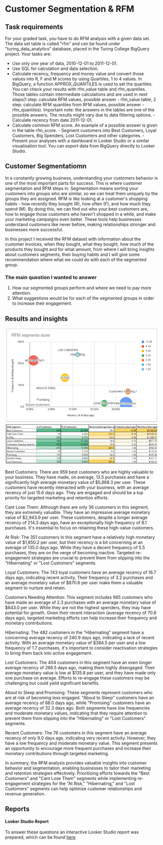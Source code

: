 # Customer Segmentation & RFM

## Task requirements
For your graded task, you have to do RFM analysis with a given data set. The data set table is called "rfm" and can be found under "turing_data_analytics" database, placed in the Turing College BigQuery project. Your tasks are:                                                                                
- Use only one year of data, 2010-12-01 to 2011-12-01.                                                                                
- Use SQL for calculation and data selection.                                                                                
- Calculate recency, frequency and money value and convert those values into R, F and M scores by using Quartiles, 1 to 4 values. In BigQuery, a function APPROX_QUANTILES is used to set the quartiles. You can check your results with rfm_value table and rfm_quantiles. Those tables contain intermediate calculations and are used in next steps(1 step: calculate RFM values, possible answer - rfm_value table, 2 step: calculate RFM quantiles from RFM values, possible answer - rfm_quantiles). Important note: the answers in the tables are one of the possible answers. The results might vary due to data filtering options.                    - Calculate recency from date 2011-12-01.                                                                                
- Calculate common RFM score. An example of a possible answer is given in the table rfm_score.                                                                      - Segment customers into Best Customers, Loyal Customers, Big Spenders, Lost Customers and other categories.                                                        - Present your analyses with a dashboard in Looker Studio or a similar visualisation tool. You can export data from BigQuery directly to Looker Studio.

## Customer Segmentatiomn

In a constantly growing business, understanding your customers behavior is one of the most important parts for success. This is where customer segmentation and RFM steps in. Segmentation means sorting your customers into groups who are similar, so we can treat them uniquely by the groups they are assigned. RFM is like looking at a customer's shopping habits - how recently they bought (R), how often (F), and how much they spend (M). By doing this, we can find out who your best customers are, how to engage those customers who haven't shopped in a while, and make your marketing campaigns even better. These tools help businesses understand customers like never before, making relationships stronger and businesses more successful.

In this project I received the RFM dataset with information about the customer invoices, when they bought, what they bought, how much of the products they bought and for what amount, from where I will bring insights about customers segments, their buying habits and I will give some recommendation where what we could do with each of the segmented group.

### The main question I wanted to answer 

1. How our segmented groups perform and where we need to pay more attention.
2. What suggestions would be for each of the segmented groups in order to increase their engagement.

## Results and insights
![RFM segments chart](https://github.com/densen1978/Studies-Data-Projects/blob/main/Main%20Analysis%20Types/Customer%20Segmentation%20%26%20RFM/RFM-chart.png)
![RFM segments table](https://github.com/densen1978/Studies-Data-Projects/blob/main/Main%20Analysis%20Types/Customer%20Segmentation%20%26%20RFM/RFM-table.png)

Best Customers:
There are 959 best customers who are highly valuable to your business. They have made, on average, 13.5 purchases and have a significantly high average monetary value of $5,868.3 per user. These customers have recently interacted with your business, with an average recency of just 15.6 days ago. They are engaged and should be a top priority for targeted marketing and retention efforts.

Cant Lose Them:
Although there are only 36 customers in this segment, they are extremely valuable. They have an impressive average monetary value of $2,943.9 per user.
These customers, despite a longer average recency of 214.3 days ago, have an exceptionally high frequency of 8.1 purchases. It's essential to focus on retaining these high-value customers. 

At Risk:
The 351 customers in this segment have a relatively high monetary value of $1,850.2 per user, but their recency is a bit concerning at an average of 135.0 days ago.
While they have a decent frequency of 5.5 purchases, they are on the verge of becoming inactive. Targeted re-engagement strategies are crucial to prevent them from slipping into the "Hibernating" or "Lost Customers" segments.

Loyal Customers:
The 743 loyal customers have an average recency of 16.7 days ago, indicating recent activity. Their frequency of 3.2 purchases and an average monetary value of $870.6 per user make them a valuable segment to nurture and retain.

Customers Needing Attention:
This segment includes 985 customers who have made an average of 2.3 purchases with an average monetary value of $643.0 per user.
While they are not the highest spenders, they may have potential for growth. Given their recent interaction (average recency of 70.8 days ago), targeted marketing efforts can help increase their frequency and monetary contributions.

Hibernating:
The 482 customers in the "Hibernating" segment have a concerning average recency of 240.9 days ago, indicating a lack of recent activity.
With an average monetary value of $384.5 per user and a low frequency of 1.7 purchases, it's important to consider reactivation strategies to bring them back into active engagement.

Lost Customers:
The 404 customers in this segment have an even longer average recency of 266.5 days ago, making them highly disengaged.
Their average monetary value is low at $135.8 per user, and they have made only one purchase on average. Efforts to re-engage these customers may be challenging but could yield significant benefits.

About to Sleep and Promising:
These segments represent customers who are at risk of becoming less engaged. "About to Sleep" customers have an average recency of 88.0 days ago, while "Promising" customers have an average recency of 32.3 days ago.
Both segments have low frequencies and moderate monetary values, indicating that they require attention to prevent them from slipping into the "Hibernating" or "Lost Customers" segments.

Recent Customers:
The 76 customers in this segment have an average recency of only 9.0 days ago, indicating very recent activity. However, they have a low frequency and moderate monetary value.
This segment presents an opportunity to encourage more frequent purchases and increase their monetary contributions through targeted marketing.

In summary, the RFM analysis provides valuable insights into customer behavior and segmentation, enabling businesses to tailor their marketing and retention strategies effectively. Prioritizing efforts towards the "Best Customers" and "Cant Lose Them" segments while implementing re-engagement strategies for the "At Risk," "Hibernating," and "Lost Customers" segments can help optimize customer relationships and revenue generation.

## Reports

#### Looker Studio Report

To answer these questions an interactive Looker Studio report was prepared, which can be found [here](https://)
